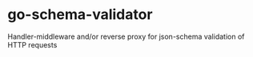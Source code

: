 # go-schema-validator
Handler-middleware and/or reverse proxy for json-schema validation of HTTP requests 
